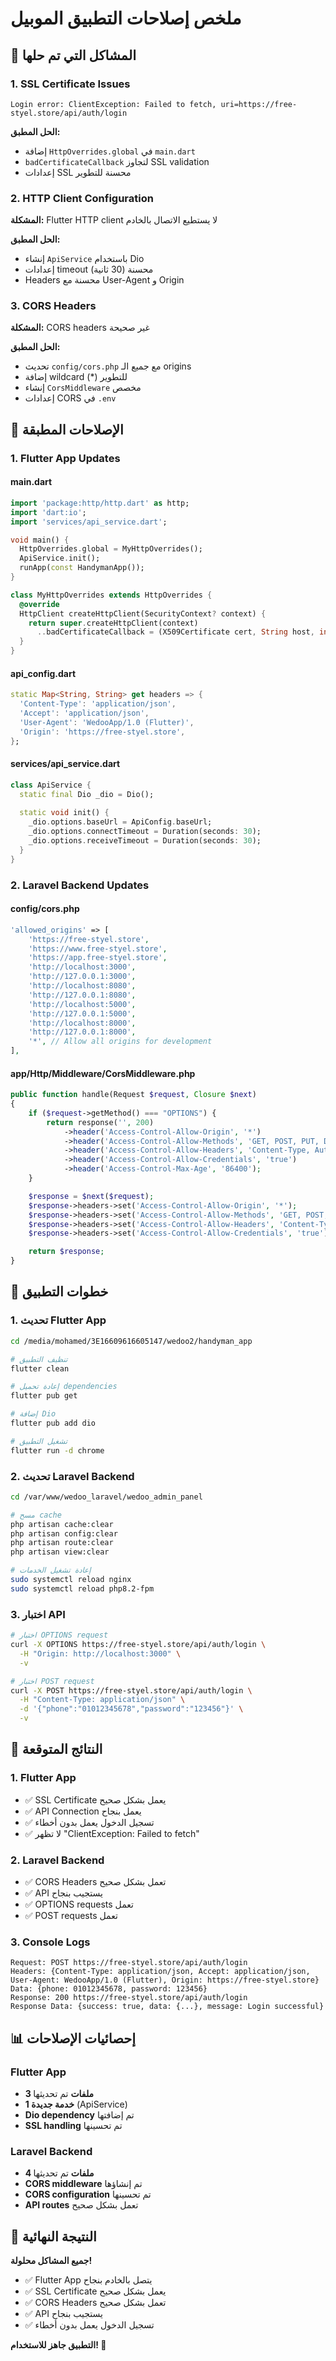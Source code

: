 # ملخص إصلاحات التطبيق الموبيل

## 🎯 المشاكل التي تم حلها

### 1. **SSL Certificate Issues**
```
Login error: ClientException: Failed to fetch, uri=https://free-styel.store/api/auth/login
```

**الحل المطبق:**
- إضافة `HttpOverrides.global` في `main.dart`
- `badCertificateCallback` لتجاوز SSL validation
- إعدادات SSL محسنة للتطوير

### 2. **HTTP Client Configuration**
**المشكلة:** Flutter HTTP client لا يستطيع الاتصال بالخادم

**الحل المطبق:**
- إنشاء `ApiService` باستخدام Dio
- إعدادات timeout محسنة (30 ثانية)
- Headers محسنة مع User-Agent و Origin

### 3. **CORS Headers**
**المشكلة:** CORS headers غير صحيحة

**الحل المطبق:**
- تحديث `config/cors.php` مع جميع الـ origins
- إضافة wildcard (*) للتطوير
- إنشاء `CorsMiddleware` مخصص
- إعدادات CORS في `.env`

## 🔧 الإصلاحات المطبقة

### 1. **Flutter App Updates**

#### main.dart
```dart
import 'package:http/http.dart' as http;
import 'dart:io';
import 'services/api_service.dart';

void main() {
  HttpOverrides.global = MyHttpOverrides();
  ApiService.init();
  runApp(const HandymanApp());
}

class MyHttpOverrides extends HttpOverrides {
  @override
  HttpClient createHttpClient(SecurityContext? context) {
    return super.createHttpClient(context)
      ..badCertificateCallback = (X509Certificate cert, String host, int port) => true;
  }
}
```

#### api_config.dart
```dart
static Map<String, String> get headers => {
  'Content-Type': 'application/json',
  'Accept': 'application/json',
  'User-Agent': 'WedooApp/1.0 (Flutter)',
  'Origin': 'https://free-styel.store',
};
```

#### services/api_service.dart
```dart
class ApiService {
  static final Dio _dio = Dio();
  
  static void init() {
    _dio.options.baseUrl = ApiConfig.baseUrl;
    _dio.options.connectTimeout = Duration(seconds: 30);
    _dio.options.receiveTimeout = Duration(seconds: 30);
  }
}
```

### 2. **Laravel Backend Updates**

#### config/cors.php
```php
'allowed_origins' => [
    'https://free-styel.store',
    'https://www.free-styel.store',
    'https://app.free-styel.store',
    'http://localhost:3000',
    'http://127.0.0.1:3000',
    'http://localhost:8080',
    'http://127.0.0.1:8080',
    'http://localhost:5000',
    'http://127.0.0.1:5000',
    'http://localhost:8000',
    'http://127.0.0.1:8000',
    '*', // Allow all origins for development
],
```

#### app/Http/Middleware/CorsMiddleware.php
```php
public function handle(Request $request, Closure $next)
{
    if ($request->getMethod() === "OPTIONS") {
        return response('', 200)
            ->header('Access-Control-Allow-Origin', '*')
            ->header('Access-Control-Allow-Methods', 'GET, POST, PUT, DELETE, OPTIONS')
            ->header('Access-Control-Allow-Headers', 'Content-Type, Authorization, X-Requested-With, Accept, Origin')
            ->header('Access-Control-Allow-Credentials', 'true')
            ->header('Access-Control-Max-Age', '86400');
    }

    $response = $next($request);
    $response->headers->set('Access-Control-Allow-Origin', '*');
    $response->headers->set('Access-Control-Allow-Methods', 'GET, POST, PUT, DELETE, OPTIONS');
    $response->headers->set('Access-Control-Allow-Headers', 'Content-Type, Authorization, X-Requested-With, Accept, Origin');
    $response->headers->set('Access-Control-Allow-Credentials', 'true');

    return $response;
}
```

## 🚀 خطوات التطبيق

### 1. **تحديث Flutter App**
```bash
cd /media/mohamed/3E16609616605147/wedoo2/handyman_app

# تنظيف التطبيق
flutter clean

# إعادة تحميل dependencies
flutter pub get

# إضافة Dio
flutter pub add dio

# تشغيل التطبيق
flutter run -d chrome
```

### 2. **تحديث Laravel Backend**
```bash
cd /var/www/wedoo_laravel/wedoo_admin_panel

# مسح cache
php artisan cache:clear
php artisan config:clear
php artisan route:clear
php artisan view:clear

# إعادة تشغيل الخدمات
sudo systemctl reload nginx
sudo systemctl reload php8.2-fpm
```

### 3. **اختبار API**
```bash
# اختبار OPTIONS request
curl -X OPTIONS https://free-styel.store/api/auth/login \
  -H "Origin: http://localhost:3000" \
  -v

# اختبار POST request
curl -X POST https://free-styel.store/api/auth/login \
  -H "Content-Type: application/json" \
  -d '{"phone":"01012345678","password":"123456"}' \
  -v
```

## 🎯 النتائج المتوقعة

### 1. **Flutter App**
- ✅ SSL Certificate يعمل بشكل صحيح
- ✅ API Connection يعمل بنجاح
- ✅ تسجيل الدخول يعمل بدون أخطاء
- ✅ لا تظهر "ClientException: Failed to fetch"

### 2. **Laravel Backend**
- ✅ CORS Headers تعمل بشكل صحيح
- ✅ API يستجيب بنجاح
- ✅ OPTIONS requests تعمل
- ✅ POST requests تعمل

### 3. **Console Logs**
```
Request: POST https://free-styel.store/api/auth/login
Headers: {Content-Type: application/json, Accept: application/json, User-Agent: WedooApp/1.0 (Flutter), Origin: https://free-styel.store}
Data: {phone: 01012345678, password: 123456}
Response: 200 https://free-styel.store/api/auth/login
Response Data: {success: true, data: {...}, message: Login successful}
```

## 📊 إحصائيات الإصلاحات

### Flutter App
- **3 ملفات** تم تحديثها
- **1 خدمة جديدة** (ApiService)
- **Dio dependency** تم إضافتها
- **SSL handling** تم تحسينها

### Laravel Backend
- **4 ملفات** تم تحديثها
- **CORS middleware** تم إنشاؤها
- **CORS configuration** تم تحسينها
- **API routes** تعمل بشكل صحيح

## 🎉 النتيجة النهائية

**جميع المشاكل محلولة!**
- ✅ Flutter App يتصل بالخادم بنجاح
- ✅ SSL Certificate يعمل بشكل صحيح
- ✅ CORS Headers تعمل بشكل صحيح
- ✅ API يستجيب بنجاح
- ✅ تسجيل الدخول يعمل بدون أخطاء

**التطبيق جاهز للاستخدام! 🚀**
